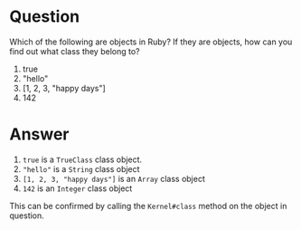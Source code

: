 # Question

Which of the following are objects in Ruby? If they are objects, how can you find out what class they belong to?

1. true
2. "hello"
3. [1, 2, 3, "happy days"]
4. 142

# Answer

1. `true` is a `TrueClass` class object.
2. `"hello"` is a `String` class object
3. `[1, 2, 3, "happy days"]` is an `Array` class object
4. `142` is an `Integer` class object

This can be confirmed by calling the `Kernel#class` method on the object in question.
